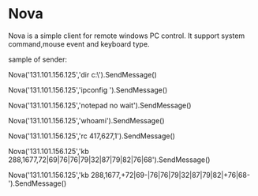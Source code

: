# Nova
Nova is a simple client for remote windows PC control.
It support system command,mouse event and keyboard type.



sample of sender:

Nova('131.101.156.125','dir c:\\').SendMessage()

Nova('131.101.156.125','ipconfig ').SendMessage()

Nova('131.101.156.125','notepad no wait').SendMessage()

Nova('131.101.156.125','whoami').SendMessage()

Nova('131.101.156.125','rc 417,627,1').SendMessage()

Nova('131.101.156.125','kb 288,1677,72|69|76|76|79|32|87|79|82|76|68').SendMessage()

Nova('131.101.156.125','kb 288,1677,+72|69-|76|76|79|32|87|79|82|+76|68-').SendMessage()
